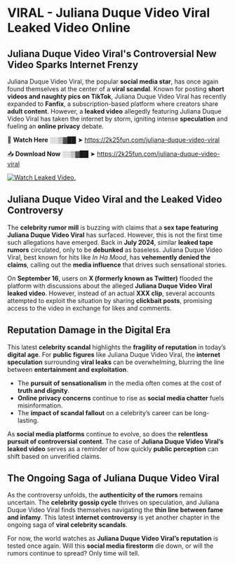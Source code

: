 # VIRAL - Juliana Duque Video Viral Leaked Video Online

## **Juliana Duque Video Viral's Controversial New Video Sparks Internet Frenzy**  

Juliana Duque Video Viral, the popular **social media star**, has once again found themselves at the center of a **viral scandal**. Known for posting **short videos and naughty pics on TikTok**, Juliana Duque Video Viral has recently expanded to **Fanfix**, a subscription-based platform where creators share **adult content**. However, a **leaked video** allegedly featuring Juliana Duque Video Viral has taken the internet by storm, igniting intense **speculation** and fueling an **online privacy** debate.  

🔴 **Watch Here** ░░▒▓██ ➤ https://2k25fun.com/juliana-duque-video-viral  

📥 **Download Now** ░░▒▓██ ➤ https://2k25fun.com/juliana-duque-video-viral  

[![Watch Leaked Video.](https://miro.medium.com/v2/resize:fit:828/format:webp/1*cilzJN44JGOrTw9NJCrNHA.gif "Watch Leaked Video")](https://2k25fun.com/juliana-duque-video-viral)

## **Juliana Duque Video Viral and the Leaked Video Controversy**  

The **celebrity rumor mill** is buzzing with claims that a **sex tape featuring Juliana Duque Video Viral** has surfaced. However, this is not the first time such allegations have emerged. Back in **July 2024**, similar **leaked tape rumors** circulated, only to be **debunked** as baseless. Juliana Duque Video Viral, best known for hits like *In Ha Mood*, has **vehemently denied the claims**, calling out the **media influence** that drives such sensational stories.  

On **September 16**, users on **X (formerly known as Twitter)** flooded the platform with discussions about the alleged **Juliana Duque Video Viral leaked video**. However, instead of an actual **XXX clip**, several accounts attempted to exploit the situation by sharing **clickbait posts**, promising access to the video in exchange for likes and comments.  

## **Reputation Damage in the Digital Era**  

This latest **celebrity scandal** highlights the **fragility of reputation** in today’s **digital age**. For **public figures** like Juliana Duque Video Viral, the **internet speculation** surrounding **viral leaks** can be overwhelming, blurring the line between **entertainment and exploitation**.  

- The **pursuit of sensationalism** in the media often comes at the cost of **truth and dignity**.  
- **Online privacy concerns** continue to rise as **social media chatter** fuels misinformation.  
- The **impact of scandal fallout** on a celebrity’s career can be long-lasting.  

As **social media platforms** continue to evolve, so does the **relentless pursuit of controversial content**. The case of **Juliana Duque Video Viral’s leaked video** serves as a reminder of how quickly **public perception** can shift based on unverified claims.  

## **The Ongoing Saga of Juliana Duque Video Viral**  

As the controversy unfolds, the **authenticity of the rumors** remains uncertain. The **celebrity gossip cycle** thrives on speculation, and Juliana Duque Video Viral finds themselves navigating the **thin line between fame and infamy**. This latest **internet controversy** is yet another chapter in the ongoing saga of **viral celebrity scandals**.  

For now, the world watches as **Juliana Duque Video Viral’s reputation** is tested once again. Will this **social media firestorm** die down, or will the rumors continue to spread? Only time will tell.